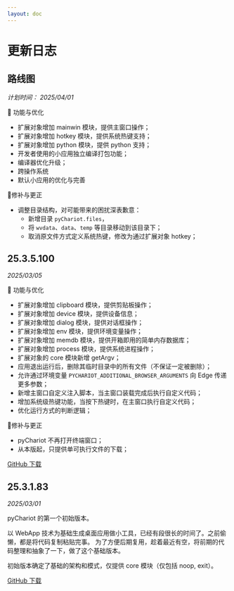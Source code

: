 ```yaml
---
layout: doc
---
```


# 更新日志

## 路线图

*计划时间： 2025/04/01*

🚀 功能与优化

- 扩展对象增加 mainwin 模块，提供主窗口操作；
- 扩展对象增加 hotkey 模块，提供系统热键支持；
- 扩展对象增加 python 模块，提供 python 支持；
- 开发者使用的小应用独立编译打包功能；
- 编译器优化升级；
- 跨操作系统
- 默认小应用的优化与完善

[//]: # (- 新增主窗口事件的自定义脚本支持；)

🐞修补与更正
- 调整目录结构，对可能带来的困扰深表歉意： 
  - 新增目录 `pyChariot.files`，
  - 将 `wvdata`、`data`、`temp` 等目录移动到该目录下；
  - 取消原文件方式定义系统热键，修改为通过扩展对象 hotkey；

## 25.3.5.100

*2025/03/05*

🚀 功能与优化

- 扩展对象增加 clipboard 模块，提供剪贴板操作；
- 扩展对象增加 device 模块，提供设备信息；
- 扩展对象增加 dialog 模块，提供对话框操作；
- 扩展对象增加 env 模块，提供环境变量操作；
- 扩展对象增加 memdb 模块，提供开箱即用的简单内存数据库；
- 扩展对象增加 process 模块，提供系统进程操作；
- 扩展对象的 core 模块新增 getArgv；
- 应用退出运行后，删除其临时目录中的所有文件（不保证一定被删除）；
- 允许通过环境变量 `PYCHARIOT_ADDITIONAL_BROWSER_ARGUMENTS` 向 Edge 传递更多参数；
- 新增主窗口自定义注入脚本，当主窗口装载完成后执行自定义代码；
- 增加系统级热键功能，当按下热键时，在主窗口执行自定义代码；
- 优化运行方式的判断逻辑；

🐞修补与更正

- pyChariot 不再打开终端窗口；
- 从本版起，只提供单可执行文件的下载；

[GitHub 下载](https://github.com/Chanix/pyChariot/releases/tag/v25.3.5.100)

## 25.3.1.83

*2025/03/01*

pyChariot 的第一个初始版本。

以 WebApp 技术为基础生成桌面应用做小工具，已经有段很长的时间了。之前偷懒，都是将代码复制粘贴完事。
为了方便后期复用，趁着最近有空，将前期的代码整理和抽象了一下，做了这个基础版本。

初始版本确定了基础的架构和模式，仅提供 core 模块（仅包括 noop, exit）。

[GitHub 下载](https://github.com/Chanix/pyChariot/releases/tag/v25.3.1.83)


[//]: # (⚡🚀🐞)

